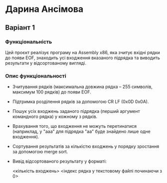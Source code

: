 # Дарина Ансімова

## Варіант 1

### Функціональність

Цей проєкт реалізує програму на Assembly x86, яка зчитує вхідні рядки до появи EOF, знаходить усі входження вказаного підрядка та виводить результати у відсортованому вигляді.

### Опис функціональності

- Зчитування рядків (максимальна довжина рядка – 255 символів, максимум 100 рядків) до появи EOF.

- Підтримка розділення рядків за допомогою CR LF (0x0D 0x0A).

- Пошук усіх входжень заданого підрядка (перший аргумент командного рядка) у кожному з рядків.

- Врахування того, що входження не можуть перетинатися (наприклад, у "aaa" для підрядка "aa" буде знайдено лише одне входження).

- Сортування результатів за кількістю входжень у порядку зростання за допомогою merge sort.

- Вивід відсортованого результату у форматі:

    <кількість входжень> <індекс рядка у текстовому файлі починаючи з 0>
    
